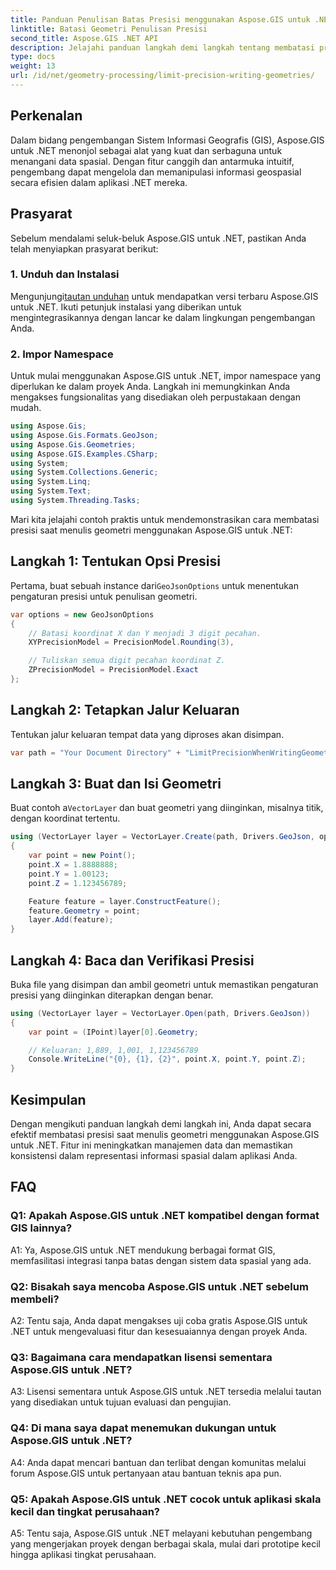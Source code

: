 ```yaml
---
title: Panduan Penulisan Batas Presisi menggunakan Aspose.GIS untuk .NET
linktitle: Batasi Geometri Penulisan Presisi
second_title: Aspose.GIS .NET API
description: Jelajahi panduan langkah demi langkah tentang membatasi presisi dalam penulisan geometri menggunakan Aspose.GIS untuk .NET. Meningkatkan pengelolaan data spasial dengan mudah.
type: docs
weight: 13
url: /id/net/geometry-processing/limit-precision-writing-geometries/
---
```

## Perkenalan

Dalam bidang pengembangan Sistem Informasi Geografis (GIS), Aspose.GIS untuk .NET menonjol sebagai alat yang kuat dan serbaguna untuk menangani data spasial. Dengan fitur canggih dan antarmuka intuitif, pengembang dapat mengelola dan memanipulasi informasi geospasial secara efisien dalam aplikasi .NET mereka.

## Prasyarat

Sebelum mendalami seluk-beluk Aspose.GIS untuk .NET, pastikan Anda telah menyiapkan prasyarat berikut:

### 1. Unduh dan Instalasi

 Mengunjungi[tautan unduhan](https://releases.aspose.com/gis/net/) untuk mendapatkan versi terbaru Aspose.GIS untuk .NET. Ikuti petunjuk instalasi yang diberikan untuk mengintegrasikannya dengan lancar ke dalam lingkungan pengembangan Anda.

### 2. Impor Namespace

Untuk mulai menggunakan Aspose.GIS untuk .NET, impor namespace yang diperlukan ke dalam proyek Anda. Langkah ini memungkinkan Anda mengakses fungsionalitas yang disediakan oleh perpustakaan dengan mudah.

```csharp
using Aspose.Gis;
using Aspose.Gis.Formats.GeoJson;
using Aspose.Gis.Geometries;
using Aspose.GIS.Examples.CSharp;
using System;
using System.Collections.Generic;
using System.Linq;
using System.Text;
using System.Threading.Tasks;
```

Mari kita jelajahi contoh praktis untuk mendemonstrasikan cara membatasi presisi saat menulis geometri menggunakan Aspose.GIS untuk .NET:

## Langkah 1: Tentukan Opsi Presisi

 Pertama, buat sebuah instance dari`GeoJsonOptions` untuk menentukan pengaturan presisi untuk penulisan geometri.

```csharp
var options = new GeoJsonOptions
{
    // Batasi koordinat X dan Y menjadi 3 digit pecahan.
    XYPrecisionModel = PrecisionModel.Rounding(3),

    // Tuliskan semua digit pecahan koordinat Z.
    ZPrecisionModel = PrecisionModel.Exact
};
```

## Langkah 2: Tetapkan Jalur Keluaran

Tentukan jalur keluaran tempat data yang diproses akan disimpan.

```csharp
var path = "Your Document Directory" + "LimitPrecisionWhenWritingGeometries_out.json";
```

## Langkah 3: Buat dan Isi Geometri

 Buat contoh a`VectorLayer` dan buat geometri yang diinginkan, misalnya titik, dengan koordinat tertentu.

```csharp
using (VectorLayer layer = VectorLayer.Create(path, Drivers.GeoJson, options))
{
    var point = new Point();
    point.X = 1.8888888;
    point.Y = 1.00123;
    point.Z = 1.123456789;

    Feature feature = layer.ConstructFeature();
    feature.Geometry = point;
    layer.Add(feature);
}
```

## Langkah 4: Baca dan Verifikasi Presisi

Buka file yang disimpan dan ambil geometri untuk memastikan pengaturan presisi yang diinginkan diterapkan dengan benar.

```csharp
using (VectorLayer layer = VectorLayer.Open(path, Drivers.GeoJson))
{
    var point = (IPoint)layer[0].Geometry;

    // Keluaran: 1,889, 1,001, 1,123456789
    Console.WriteLine("{0}, {1}, {2}", point.X, point.Y, point.Z);
}
```

## Kesimpulan

Dengan mengikuti panduan langkah demi langkah ini, Anda dapat secara efektif membatasi presisi saat menulis geometri menggunakan Aspose.GIS untuk .NET. Fitur ini meningkatkan manajemen data dan memastikan konsistensi dalam representasi informasi spasial dalam aplikasi Anda.

## FAQ

### Q1: Apakah Aspose.GIS untuk .NET kompatibel dengan format GIS lainnya?

A1: Ya, Aspose.GIS untuk .NET mendukung berbagai format GIS, memfasilitasi integrasi tanpa batas dengan sistem data spasial yang ada.

### Q2: Bisakah saya mencoba Aspose.GIS untuk .NET sebelum membeli?

A2: Tentu saja, Anda dapat mengakses uji coba gratis Aspose.GIS untuk .NET untuk mengevaluasi fitur dan kesesuaiannya dengan proyek Anda.

### Q3: Bagaimana cara mendapatkan lisensi sementara Aspose.GIS untuk .NET?

A3: Lisensi sementara untuk Aspose.GIS untuk .NET tersedia melalui tautan yang disediakan untuk tujuan evaluasi dan pengujian.

### Q4: Di mana saya dapat menemukan dukungan untuk Aspose.GIS untuk .NET?

A4: Anda dapat mencari bantuan dan terlibat dengan komunitas melalui forum Aspose.GIS untuk pertanyaan atau bantuan teknis apa pun.

### Q5: Apakah Aspose.GIS untuk .NET cocok untuk aplikasi skala kecil dan tingkat perusahaan?

A5: Tentu saja, Aspose.GIS untuk .NET melayani kebutuhan pengembang yang mengerjakan proyek dengan berbagai skala, mulai dari prototipe kecil hingga aplikasi tingkat perusahaan.